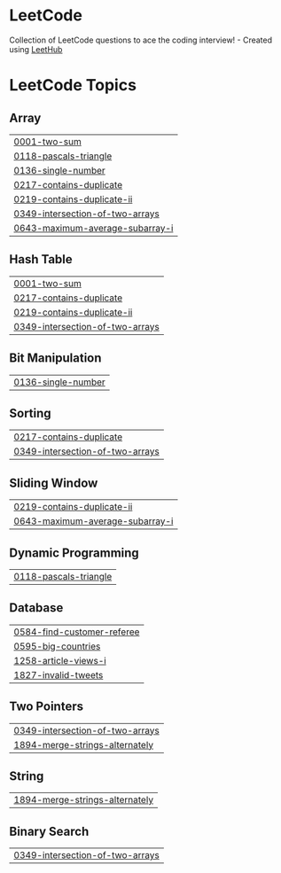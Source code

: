 # LeetCode
Collection of LeetCode questions to ace the coding interview! - Created using [LeetHub](https://github.com/QasimWani/LeetHub)

<!---LeetCode Topics Start-->
# LeetCode Topics
## Array
|  |
| ------- |
| [0001-two-sum](https://github.com/fahdmekawy/LeetCode/tree/master/0001-two-sum) |
| [0118-pascals-triangle](https://github.com/fahdmekawy/LeetCode/tree/master/0118-pascals-triangle) |
| [0136-single-number](https://github.com/fahdmekawy/LeetCode/tree/master/0136-single-number) |
| [0217-contains-duplicate](https://github.com/fahdmekawy/LeetCode/tree/master/0217-contains-duplicate) |
| [0219-contains-duplicate-ii](https://github.com/fahdmekawy/LeetCode/tree/master/0219-contains-duplicate-ii) |
| [0349-intersection-of-two-arrays](https://github.com/fahdmekawy/LeetCode/tree/master/0349-intersection-of-two-arrays) |
| [0643-maximum-average-subarray-i](https://github.com/fahdmekawy/LeetCode/tree/master/0643-maximum-average-subarray-i) |
## Hash Table
|  |
| ------- |
| [0001-two-sum](https://github.com/fahdmekawy/LeetCode/tree/master/0001-two-sum) |
| [0217-contains-duplicate](https://github.com/fahdmekawy/LeetCode/tree/master/0217-contains-duplicate) |
| [0219-contains-duplicate-ii](https://github.com/fahdmekawy/LeetCode/tree/master/0219-contains-duplicate-ii) |
| [0349-intersection-of-two-arrays](https://github.com/fahdmekawy/LeetCode/tree/master/0349-intersection-of-two-arrays) |
## Bit Manipulation
|  |
| ------- |
| [0136-single-number](https://github.com/fahdmekawy/LeetCode/tree/master/0136-single-number) |
## Sorting
|  |
| ------- |
| [0217-contains-duplicate](https://github.com/fahdmekawy/LeetCode/tree/master/0217-contains-duplicate) |
| [0349-intersection-of-two-arrays](https://github.com/fahdmekawy/LeetCode/tree/master/0349-intersection-of-two-arrays) |
## Sliding Window
|  |
| ------- |
| [0219-contains-duplicate-ii](https://github.com/fahdmekawy/LeetCode/tree/master/0219-contains-duplicate-ii) |
| [0643-maximum-average-subarray-i](https://github.com/fahdmekawy/LeetCode/tree/master/0643-maximum-average-subarray-i) |
## Dynamic Programming
|  |
| ------- |
| [0118-pascals-triangle](https://github.com/fahdmekawy/LeetCode/tree/master/0118-pascals-triangle) |
## Database
|  |
| ------- |
| [0584-find-customer-referee](https://github.com/fahdmekawy/LeetCode/tree/master/0584-find-customer-referee) |
| [0595-big-countries](https://github.com/fahdmekawy/LeetCode/tree/master/0595-big-countries) |
| [1258-article-views-i](https://github.com/fahdmekawy/LeetCode/tree/master/1258-article-views-i) |
| [1827-invalid-tweets](https://github.com/fahdmekawy/LeetCode/tree/master/1827-invalid-tweets) |
## Two Pointers
|  |
| ------- |
| [0349-intersection-of-two-arrays](https://github.com/fahdmekawy/LeetCode/tree/master/0349-intersection-of-two-arrays) |
| [1894-merge-strings-alternately](https://github.com/fahdmekawy/LeetCode/tree/master/1894-merge-strings-alternately) |
## String
|  |
| ------- |
| [1894-merge-strings-alternately](https://github.com/fahdmekawy/LeetCode/tree/master/1894-merge-strings-alternately) |
## Binary Search
|  |
| ------- |
| [0349-intersection-of-two-arrays](https://github.com/fahdmekawy/LeetCode/tree/master/0349-intersection-of-two-arrays) |
<!---LeetCode Topics End-->